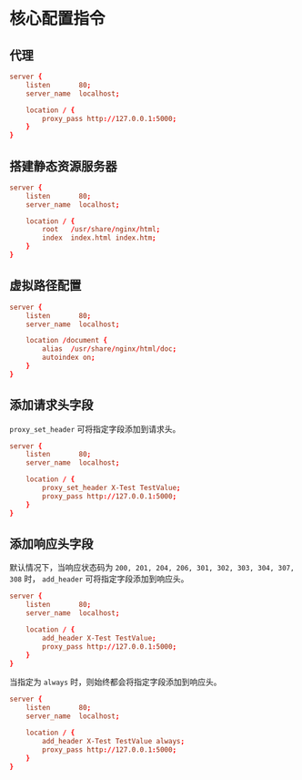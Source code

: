 # 核心配置指令

## 代理

```conf
server {
    listen       80;
    server_name  localhost;

    location / {
        proxy_pass http://127.0.0.1:5000;
    }
}
```

## 搭建静态资源服务器

```conf
server {
    listen       80;
    server_name  localhost;

    location / {
        root   /usr/share/nginx/html;
        index  index.html index.htm;
    }
}
```

## 虚拟路径配置

```conf
server {
    listen       80;
    server_name  localhost;

    location /document {
        alias  /usr/share/nginx/html/doc;
        autoindex on;
    }
}
```

## 添加请求头字段

`proxy_set_header` 可将指定字段添加到请求头。

```conf
server {
    listen       80;
    server_name  localhost;

    location / {
        proxy_set_header X-Test TestValue;
        proxy_pass http://127.0.0.1:5000;
    }
}
```

## 添加响应头字段

默认情况下，当响应状态码为 `200, 201, 204, 206, 301, 302, 303, 304, 307, 308` 时， `add_header` 可将指定字段添加到响应头。

```conf
server {
    listen       80;
    server_name  localhost;

    location / {
        add_header X-Test TestValue;
        proxy_pass http://127.0.0.1:5000;
    }
}
```

当指定为 `always` 时，则始终都会将指定字段添加到响应头。

```conf
server {
    listen       80;
    server_name  localhost;

    location / {
        add_header X-Test TestValue always;
        proxy_pass http://127.0.0.1:5000;
    }
}
```
